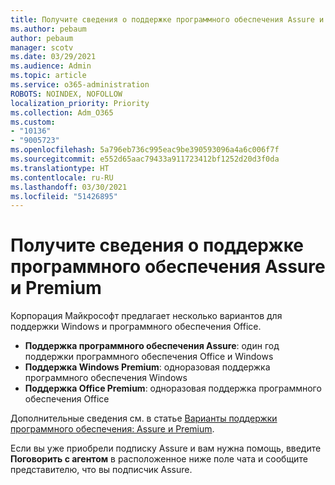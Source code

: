```yaml
---
title: Получите сведения о поддержке программного обеспечения Assure и Premium
ms.author: pebaum
author: pebaum
manager: scotv
ms.date: 03/29/2021
ms.audience: Admin
ms.topic: article
ms.service: o365-administration
ROBOTS: NOINDEX, NOFOLLOW
localization_priority: Priority
ms.collection: Adm_O365
ms.custom:
- "10136"
- "9005723"
ms.openlocfilehash: 5a796eb736c995eac9be390593096a4a6c006f7f
ms.sourcegitcommit: e552d65aac79433a911723412bf1252d20d3f0da
ms.translationtype: HT
ms.contentlocale: ru-RU
ms.lasthandoff: 03/30/2021
ms.locfileid: "51426895"
---
```

# <a name="get-info-about-assure-and-premium-assisted-software-support"></a>Получите сведения о поддержке программного обеспечения Assure и Premium

Корпорация Майкрософт предлагает несколько вариантов для поддержки Windows и программного обеспечения Office.

- **Поддержка программного обеспечения Assure**: один год поддержки программного обеспечения Office и Windows
- **Поддержка Windows Premium**: одноразовая поддержка программного обеспечения Windows
- **Поддержка Office Premium**: одноразовая поддержка программного обеспечения Office

Дополнительные сведения см. в статье [Варианты поддержки программного обеспечения: Assure и Premium](https://support.microsoft.com/help/4467230/assisted-software-support-options-assure-premium).

Если вы уже приобрели подписку Assure и вам нужна помощь, введите **Поговорить с агентом** в расположенное ниже поле чата и сообщите представителю, что вы подписчик Assure.

